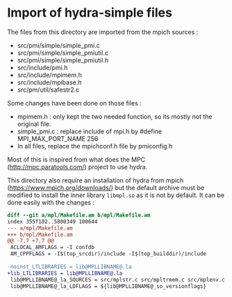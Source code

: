 Import of hydra-simple files
============================

The files from this directory are imported from the mpich sources :

 - src/pmi/simple/simple_pmi.c
 - src/pmi/simple/simple_pmiutil.c
 - src/pmi/simple/simple_pmiutil.h
 - src/include/pmi.h
 - src/include/mpimem.h
 - src/include/mpibase.h
 - src/pm/util/safestr2.c

Some changes have been done on those files :

 - mpimem.h : only kept the two needed function, so its mostly not the original file.
 - simple_pmi.c : replace include of mpi.h by #define MPI_MAX_PORT_NAME 256
 - In all files, replace the mpichconf.h file by pmiconfig.h

Most of this is inspired from what does the MPC (http://mpc.paratools.com/) project to use hydra.

This directory also require an installation of hydra from mpich (https://www.mpich.org/downloads/)
but the default archive must be modified to install the inner library `libmpl.so` as it is not by 
default. It can be done easily with the changes :

```diff
diff --git a/mpl/Makefile.am b/mpl/Makefile.am
index 355f102..5800349 100644
--- a/mpl/Makefile.am
+++ b/mpl/Makefile.am
@@ -7,7 +7,7 @@
 ACLOCAL_AMFLAGS = -I confdb
 AM_CPPFLAGS = -I$(top_srcdir)/include -I$(top_builddir)/include
 
-noinst_LTLIBRARIES = lib@MPLLIBNAME@.la
+lib_LTLIBRARIES = lib@MPLLIBNAME@.la
 lib@MPLLIBNAME@_la_SOURCES = src/mplstr.c src/mpltrmem.c src/mplenv.c src/mplsock.c
 lib@MPLLIBNAME@_la_LDFLAGS = ${lib@MPLLIBNAME@_so_versionflags}
```